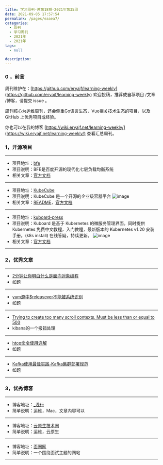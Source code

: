 ```yaml
---
title: 学习周刊-总第18期-2021年第35周
date: 2021-09-05 17:57:54
permalink: /pages/eaaea7/
categories:
  - 周刊
  - 学习周刊
  - 2021年
  - 2021年
tags:
  - null

description:
---
```


### 0 ，前言

周刊维护在：[https://github.com/eryajf/learning-weekly](https://github.com/eryajf/learning-weekly)  欢迎投稿，推荐或自荐项目 /文章 /博客，请提交 issue 。

周刊核心为运维周刊，还会侧重Go语言生态，Vue相关技术生态的项目，以及 GitHub 上优秀项目或经验。

你也可以在我的博客 [https://wiki.eryajf.net/learning-weekly/](https://wiki.eryajf.net/learning-weekly/) 查看汇总周刊。

### **1，开源项目**

------

- 项目地址：[bfe](https://github.com/bfenetworks/bfe)
- 项目说明：BFE是百度开源的现代化七层负载均衡系统
- 相关文章：[官方文档](https://www.bfe-networks.net/zh_cn/)

---

- 项目地址：[KubeCube](https://github.com/kubecube-io/KubeCube)
- 项目说明：KubeCube 是一个开源的企业级容器平台
 ![image](http://t.eryajf.net/imgs/2021/09/ec58b1ca2fb35484.jpg)
- 相关文章：[README](https://github.com/kubecube-io/KubeCube/blob/main/docs/README-zh_CN.md)，[官方文档](https://www.kubecube.io/)

---

- 项目地址：[kuboard-press](https://github.com/eip-work/kuboard-press)
- 项目说明：Kuboard 是基于 Kubernetes 的微服务管理界面。同时提供 Kubernetes 免费中文教程，入门教程，最新版本的 Kubernetes v1.20 安装手册，(k8s install) 在线答疑，持续更新。
 ![image](http://t.eryajf.net/imgs/2021/09/8f36963335c1c547.jpg)
- 相关文章：[官方文档](https://kuboard.cn/)

------

### **2，优秀文章**

------

-  [2分钟让你明白什么是面向对象编程](https://zhuanlan.zhihu.com/p/75265007)
- 如题

----

-  [yum源中$releasever不能被系统识别](https://www.jianshu.com/p/925960eaeb21)
- 如题

---

- [Trying to create too many scroll contexts. Must be less than or equal to 500](https://www.jianshu.com/p/5910c97728f0)
- kibana的一个报错处理

---

-    [htop命令使用详解](https://www.cnblogs.com/zangfans/p/8595000.html)
-  如题

---

- [Kafka使用最佳实践-Kafka集群部署规范](https://bbs.huaweicloud.com/blogs/detail/269820)
- 如题

------

### **3，优秀博客**

------

- 博客地址：[_浅行](https://liwanggui.com/)
- 简单说明：运维，Mac，文章内容可以


----

- 博客地址：[云原生技术圈](https://blog.bwcxtech.com/)
- 简单说明：运维，云原生

---

- 博客地址：[面圈网](http://www.mianshigee.com/)
- 简单说明：一个围绕面试主题的网站

------